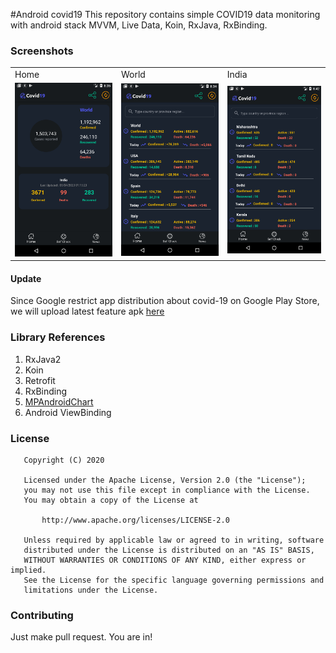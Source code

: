 #Android covid19
This repository contains simple COVID19 data monitoring with android stack MVVM, Live Data, Koin, RxJava, RxBinding.

### Screenshots
<table>
  <tr>
    <td>Home</td>
     <td>World</td>
          <td>India</td>

  </tr>
  <tr>
    <td><img src="screenshots/device-2020-04-05-083529.png" ></td>
    <td><img src="screenshots/device-2020-04-05-083509.png"></td>
    <td><img src="screenshots/Screenshot_1586032930.png"></td>

  </tr>
 </table>

#### Update
Since Google restrict app distribution about covid-19 on Google Play Store, we will upload latest feature apk [here](https://drive.google.com/drive/folders/1ja2sjBMCIZvYk-gNhVmtXELBmD66HhuI?usp=sharing)

### Library References
1. RxJava2 
2. Koin 
3. Retrofit
4. RxBinding
6. [MPAndroidChart](https://github.com/PhilJay/MPAndroidChart)
10. Android ViewBinding

### License
```
   Copyright (C) 2020

   Licensed under the Apache License, Version 2.0 (the "License");
   you may not use this file except in compliance with the License.
   You may obtain a copy of the License at

       http://www.apache.org/licenses/LICENSE-2.0

   Unless required by applicable law or agreed to in writing, software
   distributed under the License is distributed on an "AS IS" BASIS,
   WITHOUT WARRANTIES OR CONDITIONS OF ANY KIND, either express or implied.
   See the License for the specific language governing permissions and
   limitations under the License.
```

### Contributing
Just make pull request. You are in!
